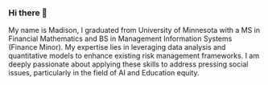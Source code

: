 ### Hi there 👋

My name is Madison, I graduated from University of Minnesota with a MS in Financial Mathematics and BS in Management Information Systems (Finance Minor).
My expertise lies in leveraging data analysis and quantitative models to enhance existing risk management frameworks. I am deeply passionate about applying these skills to address pressing social issues, particularly in the field of AI and Education equity.

<!--
**MadisonMLi/MadisonMLi** is a ✨ _special_ ✨ repository because its `README.md` (this file) appears on your GitHub profile.

Here are some ideas to get you started:

- 🔭 I’m currently working on ...
- 🌱 I’m currently learning ...
- 👯 I’m looking to collaborate on ...
- 🤔 I’m looking for help with ...
- 💬 Ask me about ...
- 📫 How to reach me: ...
- 😄 Pronouns: ...
- ⚡ Fun fact: ...
-->
